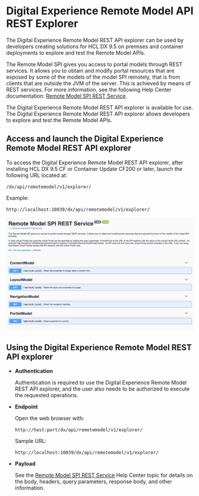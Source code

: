 # Digital Experience Remote Model API REST Explorer

The Digital Experience Remote Model REST API explorer can be used by developers creating solutions for HCL DX 9.5 on premises and container deployments to explore and test the Remote Model APIs.

The Remote Model SPI gives you access to portal models through REST services. It allows you to obtain and modify portal resources that are exposed by some of the models of the model SPI remotely, that is from clients that are outside the JVM of the server. This is achieved by means of REST services. For more information, see the following Help Center documentation: [Remote Model SPI REST Service](../model_spi/model-spi_rest_service/index.md).

The Digital Experience Remote Model REST API explorer is available for use. The Digital Experience Remote Model REST API explorer allows developers to explore and test the Remote Model APIs.

## Access and launch the Digital Experience Remote Model REST API explorer

To access the Digital Experience Remote Model REST API explorer, after installing HCL DX 9.5 CF or Container Update CF200 or later, launch the following URL located at:

```
/dx/api/remotemodel/v1/explorer/
```

Example:

```
http://localhost:10039/dx/api/remotemodel/v1/explorer/
```

![DX Portal Remote Model REST API Explorer](../../../images/remote-model.png "Digital Experience Remote Model REST API explorer")

## Using the Digital Experience Remote Model REST API explorer

-   **Authentication**

    Authentication is required to use the Digital Experience Remote Model REST API explorer, and the user also needs to be authorized to execute the requested operations.


-   **Endpoint**

    Open the web browser with:

    ```
    http://host:port/dx/api/remotemodel/v1/explorer/
    ```

    Sample URL:

    ```
    http://localhost:10039/dx/api/remotemodel/v1/explorer/
    ```

-   **Payload**

    See the [Remote Model SPI REST Service](../model_spi/model-spi_rest_service/index.md) Help Center topic for details on the body, headers, query parameters, response body, and other information.



